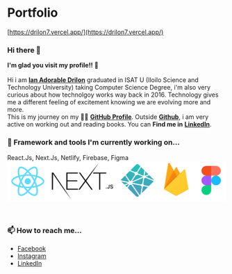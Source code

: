 # Portfolio
[https://drilon7.vercel.app/](https://drilon7.vercel.app/)

### Hi there 👋

**I'm glad you visit my profile!!** :star_struck: <br><br> Hi i am [**Ian Adorable Drilon**](https://www.facebook.com/ian.drilon.7) graduated in ISAT U (Iloilo Science and Technology University) taking Computer Science Degree, i'm also very curious about how technolgoy works way back in 2016. Technology gives me a different feeling of excitement knowing we are evolving more and more. <br> This is my journey on my :running_man: [**GitHub Profile**](https://github.com/zneret03?tab=repositories). Outside [**Github**](https://github.com/zneret03), i am very active on working out and reading books.
You can **Find me in** [**LinkedIn**](https://www.linkedin.com/in/ian-drilon-952a37179/).
<br>

### 🌱 Framework and tools I'm currently working on...
React.Js, Next.Js, Netlify, Firebase, Figma
![alt text](https://github.com/zneret03/zneret03/blob/master/tools.png)

<br>

### 📫 How to reach me...
- [Facebook](https://www.facebook.com/ian.drilon.7/)
- [Instagram](https://www.instagram.com/zen.codes/)
- [LinkedIn](https://www.linkedin.com/in/ian-drilon-952a37179/)
